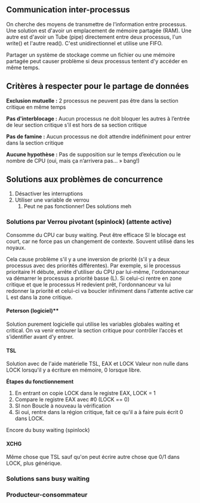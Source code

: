 ## Communication inter-processus
On cherche des moyens de transmettre de l'information entre processus.
Une solution est d'avoir un emplacement de mémoire partagée (RAM). 
Une autre est d'avoir un Tube (pipe) directement entre deux processus, l'un write() et l'autre read(). C'est unidirectionnel et utilise une FIFO.

Partager un système de stockage comme un fichier ou une mémoire partagée peut causer problème si deux processus tentent d'y accéder en même temps.

## Critères à respecter pour le partage de données
**Exclusion mutuelle :** 
2 processus ne peuvent pas être dans la section critique en même temps

**Pas d'interblocage :**
Aucun processus ne doit bloquer les autres à l’entrée de leur section critique s’il est hors de sa section critique

**Pas de famine :**
Aucun processus ne doit attendre indéfiniment pour entrer dans la section critique

**Aucune hypothèse :**
Pas de supposition sur le temps d’exécution ou le nombre de CPU (oui, mais ça n’arrivera pas… » bang!)

## Solutions aux problèmes de concurrence
1. Désactiver les interruptions
2. Utiliser une variable de verrou
	1. Peut ne pas fonctionner!
Des solutions meh

### Solutions par Verrou pivotant (spinlock) (attente active)
Consomme du CPU car busy waiting.
Peut être efficace SI le blocage est court, car ne force pas un changement de contexte. Souvent utilisé dans les noyaux.

Cela cause problème s'il y a une inversion de priorité (s'il y a deux processus avec des priorités différentes). Par exemple, si le processus prioritaire H débute, arrête d'utiliser du CPU par lui-même, l'ordonnanceur va démarrer le processus a priorité basse (L). Si celui-ci rentre en zone critique et que le processus H redevient prêt, l'ordonnanceur va lui redonner la priorité et celui-ci va boucler infiniment dans l'attente active car L est dans la zone critique.
#### Peterson (logiciel)**
Solution purement logicielle qui utilise les variables globales waiting et critical.
On va venir entourer la section critique pour contrôler l’accès et s’identifier avant d’y entrer.
#### TSL
Solution avec de l'aide matérielle TSL, EAX et LOCK
Valeur non nulle dans LOCK lorsqu'il y a écriture en mémoire, 0 lorsque libre.

**Étapes du fonctionnement**
1. En entrant on copie LOCK dans le registre EAX, LOCK = 1
2. Compare le registre EAX avec #0 (LOCK == 0)
3. SI non Boucle à nouveau la vérification
4. Si oui, rentre dans la région critique, fait ce qu'il a à faire puis écrit 0 dans LOCK.

Encore du busy waiting (spinlock)
#### XCHG
Même chose que TSL sauf qu'on peut écrire autre chose que 0/1 dans LOCK, plus générique.

### Solutions sans busy waiting
### Producteur-consommateur
